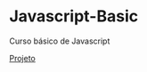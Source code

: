 # Javascript-Basic
 Curso básico de Javascript

<a href="https://mejohngabriel.github.io/Javascript-Basic/Mini-projeto/index.html">Projeto</a>
